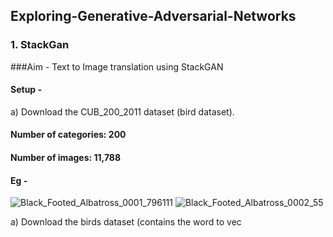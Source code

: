 ## Exploring-Generative-Adversarial-Networks


### 1. StackGan

###Aim - Text to Image translation using StackGAN

#### Setup - 
a) Download the CUB_200_2011 dataset (bird dataset).
####  Number of categories: 200
####  Number of images: 11,788
####  Eg - 
  ![Black_Footed_Albatross_0001_796111](https://user-images.githubusercontent.com/66245321/147773834-e2a3c291-8249-4423-81d9-2ad4674774d5.jpg) ![Black_Footed_Albatross_0002_55](https://user-images.githubusercontent.com/66245321/147774142-6ff79994-6ac0-4211-88c5-0b4e2a1ae063.jpg)

a) Download the birds dataset (contains the word to vec 
